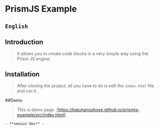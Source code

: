 # PrismJS Example 

## `English`

## Introduction

> It allows you to create code blocks in a very simple way using the Prism JS engine.

## Installation

> After cloning the project, all you have to do is edit the `index.html` file and run it.

##Demo

> This is demo page. [https://batuhanozkose.github.io/prismjs-example/src/index.html]

`- **senius'dev** -`
